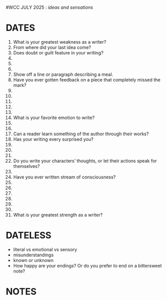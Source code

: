 #WCC JULY 2025 : *ideas and sensations*

# DATES
1. What is your greatest weakness as a writer?
2. From where did your last idea come?
3. Does doubt or guilt feature in your writing? 
4.
5.
6.
7. Show off a line or paragraph describing a meal.
8. Have you ever gotten feedback on a piece that completely missed the mark?
9. 
10. 
11.
12. 
13.
14. What is your favorite emotion to write?
15.
16.
17. Can a reader learn something of the author through their works?
18. Has your writing every surprised you?
19. 
20.
21.
22. Do you write your characters’ thoughts, or let their actions speak for themselves?
23.
24. Have you ever written stream of consciousness? 
25.
26.
27.
28.
29.
30.
31. What is your greatest strength as a writer?

# DATELESS
- literal vs emotional vs sensory
- misunderstandings
- known or unknown
- How happy are your endings? Or do you prefer to end on a bittersweet note?

# NOTES
